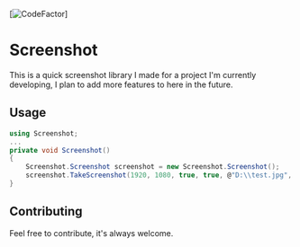 [![CodeFactor](https://img.shields.io/codefactor/grade/github/spookywooky3/screenshot?style=plastic)] 
# Screenshot
This is a quick screenshot library I made for a project I'm currently developing, I plan to add more features to here in the future.

## Usage
```csharp
using Screenshot;
...
private void Screenshot()
{
    Screenshot.Screenshot screenshot = new Screenshot.Screenshot();
    screenshot.TakeScreenshot(1920, 1080, true, true, @"D:\\test.jpg", ImageFormat.Jpeg);
}
```
## Contributing
Feel free to contribute, it's always welcome.
